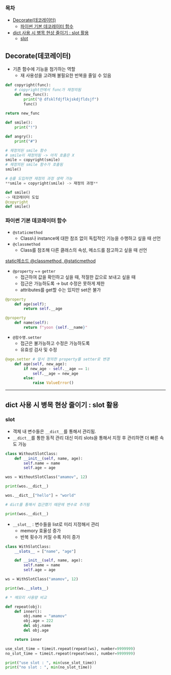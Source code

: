 ### 목차

- [Decorate(데코레이터)](#decorate데코레이터)
  - [파이썬 기본 데코레이터 함수](#파이썬-기본-데코레이터-함수)
- [dict 사용 시 병목 현상 줄이기 : slot 활용](#dict-사용-시-병목-현상-줄이기--slot-활용)
  - [slot](#slot)
## Decorate(데코레이터)

- 기존 함수에 기능을 첨가하는 역할
    - 재 사용성을 고려해 불필요한 반복을 줄일 수 있음

```python
def copyright(func):
	# copyright안에서 func가 재정의됨
	def new_func():
		print("@ dfsklfdjflkjskdjfldsjf")
		func()
	
return new_func

def smile():
	print("!")

def angry():
	print("#")

# 재정의된 smile 함수
# smile이 재정의됨 -> 아직 호출은 X
smile = copyright(smile)
# 재정의된 smile 함수가 호출됨
smile()

# @를 도입하면 재정의 과정 생략 가능
**smile = copyright(smile) -> 재정의 과정**

def smile()
-> 데코레이터 도입
@copyright
def smile()
```

### 파이썬 기본 데코레이터 함수

- `@staticmethod`
    - Class나 instance에 대한 참조 없이 독립적인 기능을 수행하고 싶을 때 선언
- `@classmethod`
    - Class를 참조해 다른 클래스의 속성, 메소드를 참고하고 싶을 때 선언

[static메소드 @classmethod, @staticmethod](https://blog.naver.com/parkjy76/30167615254)

- `@property`  ~= `getter`
    - 접근하여 값을 확인하고 싶을 때, 적절한 값으로 보내고 싶을 때
    - 접근은 가능하도록 → but 수정은 못하게 제한
    - attributes를 get할 수는 있지만 set은 불가

```python
@property
    def age(self):
        return self.__age

@property
    def name(self):
        return f"yoon {self.__name}"
```

- `@함수명.setter`
    - 접근은 불가능하고 수정은 가능하도록
    - 유효성 검사 및 수정

```python
@age.setter # 앞서 정의한 property를 setter로 변경
    def age(self, new_age):
        if new_age - self.__age == 1:
            self.__age = new_age
        else:
            raise ValueError()
```
---
## dict 사용 시 병목 현상 줄이기 : slot 활용

### slot

- 객체 내 변수들은 `__dict__`를 통해서 관리됨.
- `__dict__`를 통한 동적 관리 대신 미리 slots을 통해서 지정 후 관리하면 더 빠른 속도 가능

```python
class WithoutSlotClass:
    def __init__(self, name, age):
        self.name = name
        self.age = age

wos = WithoutSlotClass("amamov", 12)

print(wos.__dict__)

wos.__dict__["hello"] = "world"

# dict를 통해서 접근했기 때문에 변수로 추가됨

print(wos.__dict__)
```

- `__slot__` : 변수들을 list로 미리 지정해서 관리
    - memory 효율성 증가
    - 반복 횟수가 커질 수록 차이 증가

```python
class WithSlotClass:
    __slots__ = ["name", "age"]

    def __init__(self, name, age):
        self.name = name
        self.age = age

ws = WithSlotClass("amamov", 12)

print(ws.__slots__)

# * 메모리 사용량 비교

def repeat(obj):
    def inner():
        obj.name = "amamov"
        obj.age = 222
        del obj.name
        del obj.age

    return inner

use_slot_time = timeit.repeat(repeat(ws), number=9999999)
no_slot_time = timeit.repeat(repeat(wos), number=9999999)

print("use slot : ", min(use_slot_time))
print("no slot : ", min(no_slot_time))
```